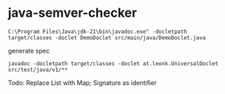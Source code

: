 # java-semver-checker

```
C:\Program Files\Java\jdk-21\bin\javadoc.exe" -docletpath target/classes -doclet DemoDoclet src/main/java/DemoDoclet.java 
```

generate spec

```
javadoc -docletpath target/classes -doclet at.leonk.UniversalDoclet src/test/java/v1/**
```

Todo: Replace List with Map; Signature as identifier